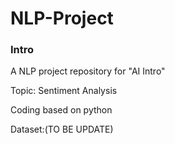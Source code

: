 # NLP-Project

### Intro 
A NLP project repository for "AI Intro"

Topic: Sentiment Analysis

Coding based on python

Dataset:(TO BE UPDATE)